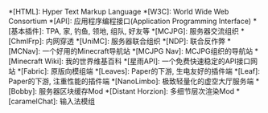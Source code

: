 *[HTML]: Hyper Text Markup Language
*[W3C]: World Wide Web Consortium
*[API]: 应用程序编程接口(Application Programming Interface)
*[基本插件]: TPA, 家, 钓鱼, 领地, 组队, 好友等
*[MCJPG]: 服务器交流组织
*[ChmlFrp]: 内网穿透
*[UniMC]: 服务器联合组织
*[NDP]: 联合反作弊
*[MCNav]: 一个好用的Minecraft导航站
*[MCJPG Nav]: MCJPG组织的导航站
*[Minecraft Wiki]: 我的世界维基百科
*[星雨API]: 一个免费快速稳定的API接口网站
*[Fabric]: 原版向模组端
*[Leaves]: Paper的下游, 生电友好的插件端
*[Leaf]: Paper的下游, 注重性能的插件端
*[NanoLimbo]: 极致轻量化的虚空大厅服务端
*[Bobby]: 服务器区块缓存Mod
*[Distant Horzion]: 多细节层次渲染Mod
*[caramelChat]: 输入法模组